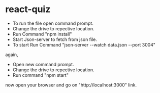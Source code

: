 # react-quiz

* To run the file open command prompt.
* Change the drive to repective location.
* Run Command "npm install"
* Start Json-server to fetch from json file.
* To start Run Command "json-server --watch data.json --port 3004"

again,
* Open new command prompt.
* Change the drive to repective location.
* Run command "npm start"

now open your browser and go on "http://localhost:3000" link.
